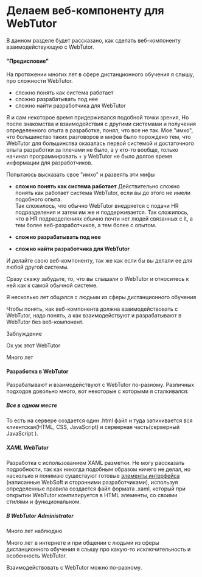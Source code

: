 # Делаем веб-компоненту для WebTutor

В данном разделе будет рассказано, как сделать веб-компоненту взаимодействующую с WebTutor.

#### "Предисловие"

На протяжении многих лет в сфере дистанционного обучения я слышу, про сложности WebTutor.

* сложно понять как система работает
* сложно разрабатывать под нее
* сложно найти разработчика для WebTutor

Я и сам некоторое время придерживался подобной точки зрения,  Но после знакомства и взаимодействия с другими системами и получения определенного опыта в разработке, понял, что все не так. Мое "имхо", что большинство таких разговоров и мифов было порождено тем, что WebTutor для большинства оказалась первой системой и достаточного опыта разработки за плечами не было, а у кто-то вообще, только начинал программировать + у WebTutor не было долгое  время информации для разработчиков.

Попытаюсь высказать свое "имхо" и развеять эти мифы

* **сложно понять как система работает**
  Действительно сложно понять как работает система WebTutor, если вы до этого не имели подобного опыта.   
  Так сложилось, что обычно WebTutor внедряется с подачи HR подразделения и затем им же и поддерживается. Так сложилось, что в HR подразделениях обычно почти нет людей связанных с it, а тем более веб-разработчиков, а тем более с опытом.

* **сложно разрабатывать под нее**
* **сложно найти разработчика для WebTutor**   

И делайте свою веб-компоненту, так же как если бы вы делали ее для любой другой системы.

Сразу скажу забудьте, то, что вы слышали о WebTutor и относитесь к ней как к самой обычной системе.

Я несколько лет общался с людьми из сферы дистанционного обучения

Чтобы понять, как веб-компонента должна взаимодействовать с WebTutor, надо понять, а как взаимодействуют и разрабатывают в WebTutor без веб-компонент.

Заблуждение

Ох уж этот WebTutor

Много лет

#### Разработка в WebTutor

Разрабатывают и взаимодействуют с WebTutor по-разному. Различных подходов довольно много, вот некоторые с которыми я сталкивался:

##### Все в одном месте

То есть на сервере создается один .html файл и туда запихивается вся клиентская\(HTML, CSS, JavaScript\) и серверная часть\(серверный JavaScript \).

##### XAML WebTutor

Разработка с использованием XAML разметки. Не могу рассказать подробности, так как никогда подобным образом ничего не делал, но насколько я понимаю существуют готовые [элементы интерфейса](http://news.websoft.ru/view_doc.html?mode=xaml&doc_id=5900009198344233411) \(написанные WebSoft и сторонними разработчиками\), используя определенные правила создается файл формата .xaml, который при открытии WebTutor компилируется в HTML элементы, со своими стилями и функциональном.

##### В WebTutor Administrator

Много лет наблюдаю

Много лет в интернете и при общении с людьми из сферы дистанционного обучения я слышу про какую-то исключительность и особенность WebTutor.

Взаимодействовать с WebTutor можно по-разному.

